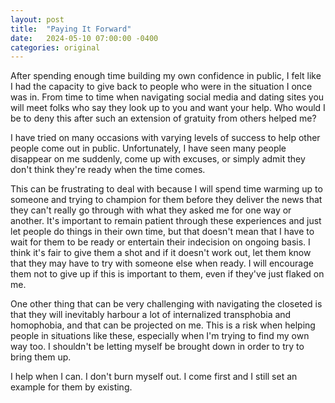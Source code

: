 ```yaml
---
layout: post
title:  "Paying It Forward"
date:   2024-05-10 07:00:00 -0400
categories: original
---
```

After spending enough time building my own confidence in public, I felt like I had the capacity to give back to people who were in the situation I once was in. From time to time when navigating social media and dating sites you will meet folks who say they look up to you and want your help. Who would I be to deny this after such an extension of gratuity from others helped me?

I have tried on many occasions with varying levels of success to help other people come out in public. Unfortunately, I have seen many people disappear on me suddenly, come up with excuses, or simply admit they don't think they're ready when the time comes.

This can be frustrating to deal with because I will spend time warming up to someone and trying to champion for them before they deliver the news that they can't really go through with what they asked me for one way or another. It's important to remain patient through these experiences and just let people do things in their own time, but that doesn't mean that I have to wait for them to be ready or entertain their indecision on ongoing basis. I think it's fair to give them a shot and if it doesn't work out, let them know that they may have to try with someone else when ready. I will encourage them not to give up if this is important to them, even if they've just flaked on me.

One other thing that can be very challenging with navigating the closeted is that they will inevitably harbour a lot of internalized transphobia and homophobia, and that can be projected on me. This is a risk when helping people in situations like these, especially when I'm trying to find my own way too. I shouldn't be letting myself be brought down in order to try to bring them up.

I help when I can. I don't burn myself out. I come first and I still set an example for them by existing.